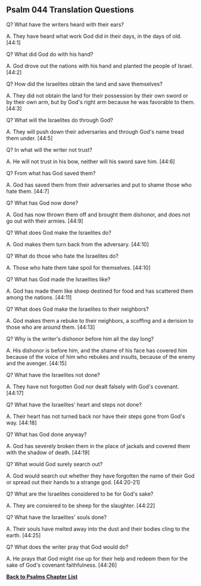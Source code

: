 ## Psalm 044 Translation Questions ##

Q? What have the writers heard with their ears?

A. They have heard what work God did in their days, in the days of old. [44:1]

Q? What did God do with his hand?

A. God drove out the nations with his hand and planted the people of Israel. [44:2]

Q? How did the Israelites obtain the land and save themselves?

A. They did not obtain the land for their possession by their own sword or by their own arm, but by God's right arm because he was favorable to them. [44:3]

Q? What will the Israelites do through God?

A. They will push down their adversaries and through God's name tread them under. [44:5]

Q? In what will the writer not trust?

A. He will not trust in his bow, neither will his sword save him. [44:6]

Q? From what has God saved them?

A. God has saved them from their adversaries and put to shame those who hate them. [44:7]

Q? What has God now done?

A. God has now thrown them off and brought them dishonor, and does not go out with their armies. [44:9]

Q? What does God make the Israelites do?

A. God makes them turn back from the adversary. [44:10]

Q? What do those who hate the Israelites do?

A. Those who hate them take spoil for themselves. [44:10]

Q? What has God made the Israelites like?

A. God has made them like sheep destined for food and has scattered them among the nations. [44:11]

Q? What does God make the Israelites to their neighbors?

A. God makes them a rebuke to their neighbors, a scoffing and a derision to those who are around them. [44:13]

Q? Why is the writer's dishonor before him all the day long?

A. His dishonor is before him, and the shame of his face has covered him because of the voice of him who rebukes and insults, because of the enemy and the avenger. [44:15]

Q? What have the Israelites not done?

A. They have not forgotten God nor dealt falsely with God's covenant. [44:17]

Q? What have the Israelites' heart and steps not done?

A. Their heart has not turned back nor have their steps gone from God's way. [44:18]

Q? What has God done anyway?

A. God has severely broken them in the place of jackals and covered them with the shadow of death. [44:19]

Q? What would God surely search out?

A. God would search out whether they have forgotten the name of their God or spread out their hands to a strange god. [44:20-21]

Q? What are the Israelites considered to be for God's sake?

A. They are consiered to be sheep for the slaughter. [44:22]

Q? What have the Israelites' souls done?

A. Their souls have melted away into the dust and their bodies cling to the earth. [44:25]

Q? What does the writer pray that God would do?

A. He prays that God might rise up for their help and redeem them for the sake of God's covenant faithfulness. [44:26]

__[Back to Psalms Chapter List](./)__

